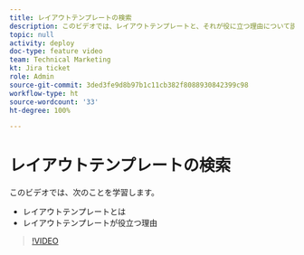 ```yaml
---
title: レイアウトテンプレートの検索
description: このビデオでは、レイアウトテンプレートと、それが役に立つ理由について説明します。
topic: null
activity: deploy
doc-type: feature video
team: Technical Marketing
kt: Jira ticket
role: Admin
source-git-commit: 3ded3fe9d8b97b1c11cb382f8088930842399c98
workflow-type: ht
source-wordcount: '33'
ht-degree: 100%

---
```


# レイアウトテンプレートの検索

このビデオでは、次のことを学習します。

* レイアウトテンプレートとは
* レイアウトテンプレートが役立つ理由

>[!VIDEO](https://video.tv.adobe.com/v/335072/?quality=12)
